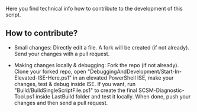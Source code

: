Here you find technical info how to contribute to the development of this script.


## How to contribute?

- Small changes: 
Directly edit a file. A fork will be created (if not already). Send your changes with a pull request.

- Making changes locally & debugging: 
Fork the repo (if not already). Clone your forked repo, open "DebuggingAndDevelopment/Start-In-Elevated-ISE-Here.ps1" in an elevated PowerShell ISE, make your changes, test & debug inside ISE. 
If you want, run "Build/BuildSingleScriptFile.ps1" to create the final SCSM-Diagnostic-Tool.ps1 inside LastBuild folder and test it locally. 
When done, push your changes and then send a pull request.


